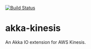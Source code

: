 [![Build Status](https://travis-ci.org/mattroberts297/akka-kinesis.svg?branch=master)](https://travis-ci.org/mattroberts297/akka-kinesis)

# akka-kinesis

An Akka IO extension for AWS Kinesis.
